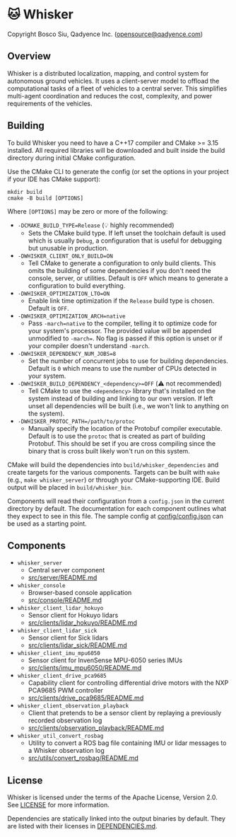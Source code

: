 # 🐱 Whisker

Copyright Bosco Siu, Qadyence Inc. (<opensource@qadyence.com>)

## Overview

Whisker is a distributed localization, mapping, and control system for autonomous ground vehicles.  It uses a client-server model to offload the computational tasks of a fleet of vehicles to a central server.  This simplifies multi-agent coordination and reduces the cost, complexity, and power requirements of the vehicles.

## Building

To build Whisker you need to have a C++17 compiler and CMake >= 3.15 installed.  All required libraries will be downloaded and built inside the build directory during initial CMake configuration.

Use the CMake CLI to generate the config (or set the options in your project if your IDE has CMake support):

```
mkdir build
cmake -B build [OPTIONS]
```

Where `[OPTIONS]` may be zero or more of the following:

- `-DCMAKE_BUILD_TYPE=Release` (💡 highly recommended)
  - Sets the CMake build type.  If left unset the toolchain default is used which is usually `Debug`, a configuration that is useful for debugging but unusable in production.
- `-DWHISKER_CLIENT_ONLY_BUILD=ON`
  - Tell CMake to generate a configuration to only build clients.  This omits the building of some dependencies if you don't need the console, server, or utilities.  Default is `OFF` which means to generate a configuration to build everything.
- `-DWHISKER_OPTIMIZATION_LTO=ON`
  - Enable link time optimization if the `Release` build type is chosen.  Default is `OFF`.
- `-DWHISKER_OPTIMIZATION_ARCH=native`
  - Pass `-march=native` to the compiler, telling it to optimize code for your system's processor.  The provided value will be appended unmodified to `-march=`.  No flag is passed if this option is unset or if your compiler doesn't understand `-march`.
- `-DWHISKER_DEPENDENCY_NUM_JOBS=8`
  - Set the number of concurrent jobs to use for building dependencies.  Default is `0` which means to use the number of CPUs detected in your system.
- `-DWHISKER_BUILD_DEPENDENCY_<dependency>=OFF` (⚠️ not recommended)
  - Tell CMake to use the `<dependency>` library that's installed on the system instead of building and linking to our own version.  If left unset all dependencies will be built (i.e., we won't link to anything on the system).
- `-DWHISKER_PROTOC_PATH=/path/to/protoc`
  - Manually specify the location of the Protobuf compiler executable.  Default is to use the `protoc` that is created as part of building Protobuf.  This should be set if you are cross compiling since the binary that is cross built likely won't run on this system.

CMake will build the dependencies into `build/whisker_dependencies` and create targets for the various components.  Targets can be built with `make` (e.g., `make whisker_server`) or through your CMake-supporting IDE.  Build output will be placed in `build/whisker_bin`.

Components will read their configuration from a `config.json` in the current directory by default.  The documentation for each component outlines what they expect to see in this file.  The sample config at [config/config.json](config/config.json) can be used as a starting point.

## Components

- `whisker_server`
  - Central server component
  - [src/server/README.md](src/server/README.md)
- `whisker_console`
  - Browser-based console application
  - [src/console/README.md](src/console/README.md)
- `whisker_client_lidar_hokuyo`
  - Sensor client for Hokuyo lidars
  - [src/clients/lidar_hokuyo/README.md](src/clients/lidar_hokuyo/README.md)
- `whisker_client_lidar_sick`
  - Sensor client for Sick lidars
  - [src/clients/lidar_sick/README.md](src/clients/lidar_sick/README.md)
- `whisker_client_imu_mpu6050`
  - Sensor client for InvenSense MPU-6050 series IMUs
  - [src/clients/imu_mpu6050/README.md](src/clients/imu_mpu6050/README.md)
- `whisker_client_drive_pca9685`
  - Capability client for controlling differential drive motors with the NXP PCA9685 PWM controller
  - [src/clients/drive_pca9685/README.md](src/clients/drive_pca9685/README.md)
- `whisker_client_observation_playback`
  - Client that pretends to be a sensor client by replaying a previously recorded observation log
  - [src/clients/observation_playback/README.md](src/clients/observation_playback/README.md)
- `whisker_util_convert_rosbag`
  - Utility to convert a ROS bag file containing IMU or lidar messages to a Whisker observation log
  - [src/utils/convert_rosbag/README.md](src/utils/convert_rosbag/README.md)

## License

Whisker is licensed under the terms of the Apache License, Version 2.0.  See [LICENSE](LICENSE) for more information.

Dependencies are statically linked into the output binaries by default.  They are listed with their licenses in [DEPENDENCIES.md](DEPENDENCIES.md).
